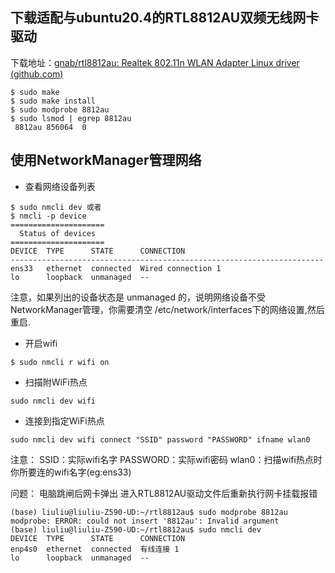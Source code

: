 ## 下载适配与ubuntu20.4的RTL8812AU双频无线网卡驱动
下载地址：[gnab/rtl8812au: Realtek 802.11n WLAN Adapter Linux driver (github.com)](https://github.com/gnab/rtl8812au)
```shell
$ sudo make
$ sudo make install
$ sudo modprobe 8812au
$ sudo lsmod | egrep 8812au
 8812au 856064  0
```

## 使用NetworkManager管理网络
* 查看网络设备列表
```shell
$ sudo nmcli dev 或者
$ nmcli -p device
=====================
  Status of devices
=====================
DEVICE  TYPE      STATE      CONNECTION
----------------------------------------------------------------------
ens33   ethernet  connected  Wired connection 1
lo      loopback  unmanaged  --
```
注意，如果列出的设备状态是 unmanaged 的，说明网络设备不受NetworkManager管理，你需要清空 /etc/network/interfaces下的网络设置,然后重启.
* 开启wifi
```shell
$ sudo nmcli r wifi on
```
* 扫描附WiFi热点
```shell
sudo nmcli dev wifi
```
* 连接到指定WiFi热点
```shell
sudo nmcli dev wifi connect "SSID" password "PASSWORD" ifname wlan0
```
注意：
SSID：实际wifi名字
PASSWORD：实际wifi密码
wlan0：扫描wifi热点时你所要连的wifi名字(eg:ens33)


问题：
电脑跳闸后网卡弹出
进入RTL8812AU驱动文件后重新执行网卡挂载报错
```shell
(base) liuliu@liuliu-Z590-UD:~/rtl8812au$ sudo modprobe 8812au
modprobe: ERROR: could not insert '8812au': Invalid argument
(base) liuliu@liuliu-Z590-UD:~/rtl8812au$ sudo nmcli dev
DEVICE  TYPE      STATE      CONNECTION 
enp4s0  ethernet  connected  有线连接 1 
lo      loopback  unmanaged  --     
```